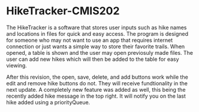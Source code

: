 # HikeTracker-CMIS202
The HikeTracker is a software that stores user inputs such as hike names and locations in files for quick
and easy access. The program is designed for someone who may not want to use an app that requires internet
connection or just wants a simple way to store their favorite trails. When opened, a table is shown and
the user may open previosuly made files. The user can add new hikes which will then be added to the
table for easy viewing.

After this revision, the open, save, delete, and add buttons work while the edit and remove hike buttons
do not. They will receive fundtionality in the next update. A completely new feature was added as well, 
this being the recently added hike message in the top right. It will notify you on the last hike added
using a priorityQueue. 
